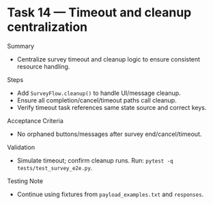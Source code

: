 # Task 14 — Timeout and cleanup centralization

Summary
- Centralize survey timeout and cleanup logic to ensure consistent resource handling.

Steps
- Add `SurveyFlow.cleanup()` to handle UI/message cleanup.
- Ensure all completion/cancel/timeout paths call cleanup.
- Verify timeout task references same state source and correct keys.

Acceptance Criteria
- No orphaned buttons/messages after survey end/cancel/timeout.

Validation
- Simulate timeout; confirm cleanup runs. Run: `pytest -q tests/test_survey_e2e.py`.

Testing Note
- Continue using fixtures from `payload_examples.txt` and `responses`.

